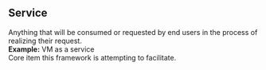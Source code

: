 ## Service
Anything that will be consumed or requested by end users in the process of realizing their request.  
**Example:** VM as a service  
Core item this framework is attempting to facilitate.
